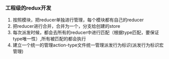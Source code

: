 ### 工程级的redux开发

1. 按照模块，把reducer单独进行管理，每个模块都有自己的reducer
2. 把reducer进行合并，合并为一个，分支给创建的store
3. 每次派发时候，都会去所有的reducer中进行匹配（根据type匹配，要保证type唯一性）,所有被匹配的都会执行
4. 建立一个统一的管理action-type文件统一管理派发行为标识(派发行为标识宏管理)
